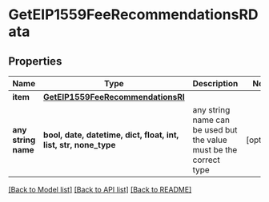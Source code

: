# GetEIP1559FeeRecommendationsRData


## Properties
Name | Type | Description | Notes
------------ | ------------- | ------------- | -------------
**item** | [**GetEIP1559FeeRecommendationsRI**](GetEIP1559FeeRecommendationsRI.md) |  | 
**any string name** | **bool, date, datetime, dict, float, int, list, str, none_type** | any string name can be used but the value must be the correct type | [optional]

[[Back to Model list]](../README.md#documentation-for-models) [[Back to API list]](../README.md#documentation-for-api-endpoints) [[Back to README]](../README.md)


